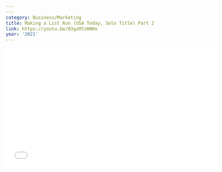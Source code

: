 ```yaml
---
---
category: Business/Marketing
title: Making a List Run (USA Today, Solo Title) Part 2
link: https://youtu.be/03gzM7zWNHo
year: '2021'
---
```

<iframe width="560" height="315" src="{{ page.link }}" frameborder="0" allowfullscreen></iframe>
